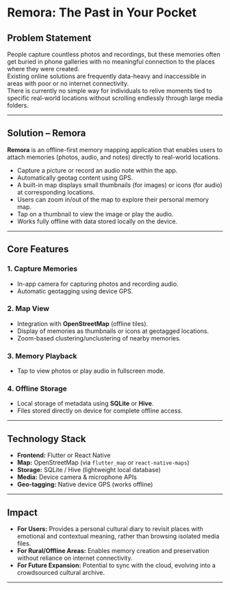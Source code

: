 # Remora: The Past in Your Pocket

## Problem Statement
People capture countless photos and recordings, but these memories often get buried in phone galleries with no meaningful connection to the places where they were created.  
Existing online solutions are frequently data-heavy and inaccessible in areas with poor or no internet connectivity.  
There is currently no simple way for individuals to relive moments tied to specific real-world locations without scrolling endlessly through large media folders.

---

## Solution – Remora
**Remora** is an offline-first memory mapping application that enables users to attach memories (photos, audio, and notes) directly to real-world locations.

- Capture a picture or record an audio note within the app.  
- Automatically geotag content using GPS.  
- A built-in map displays small thumbnails (for images) or icons (for audio) at corresponding locations.  
- Users can zoom in/out of the map to explore their personal memory map.  
- Tap on a thumbnail to view the image or play the audio.  
- Works fully offline with data stored locally on the device.  

---

## Core Features

### 1. Capture Memories
- In-app camera for capturing photos and recording audio.  
- Automatic geotagging using device GPS.  

### 2. Map View
- Integration with **OpenStreetMap** (offline tiles).  
- Display of memories as thumbnails or icons at geotagged locations.  
- Zoom-based clustering/unclustering of nearby memories.  

### 3. Memory Playback
- Tap to view photos or play audio in fullscreen mode.  

### 4. Offline Storage
- Local storage of metadata using **SQLite** or **Hive**.  
- Files stored directly on device for complete offline access.  

---

## Technology Stack
- **Frontend:** Flutter or React Native  
- **Map:** OpenStreetMap (via `flutter_map` or `react-native-maps`)  
- **Storage:** SQLite / Hive (lightweight local database)  
- **Media:** Device camera & microphone APIs  
- **Geo-tagging:** Native device GPS (works offline)  

---

## Impact
- **For Users:** Provides a personal cultural diary to revisit places with emotional and contextual meaning, rather than browsing isolated media files.  
- **For Rural/Offline Areas:** Enables memory creation and preservation without reliance on internet connectivity.  
- **For Future Expansion:** Potential to sync with the cloud, evolving into a crowdsourced cultural archive.  

---
